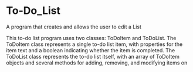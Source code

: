 # To-Do_List
A program that creates and allows the user to edit a List


This to-do list program uses two classes: ToDoItem and ToDoList. The ToDoItem class represents a single to-do list item, with properties for the item text and a boolean indicating whether the item is completed. The ToDoList class represents the to-do list itself, with an array of ToDoItem objects and several methods for adding, removing, and modifying items on
